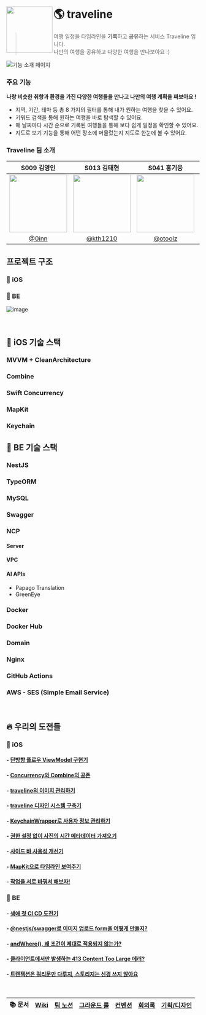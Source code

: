 # <img align="left" src="https://github.com/boostcampwm2023/iOS07-traveline/assets/74968390/4e4c84da-d6da-445c-8328-21828a4c162a" width="120px"> 🌎 traveline

> 여행 일정을 타임라인을 **기록**하고 **공유**하는 서비스 Traveline 입니다.  
> 나만의 여행을 공유하고 다양한 여행을 만나보아요 :)

![기능 소개 페이지](https://github.com/boostcampwm2023/iOS07-traveline/assets/51712973/f39271ee-26a8-41d2-b18d-32d44f79fd43)

### 주요 기능

**나랑 비슷한 취향과 환경을 가진 다양한 여행들을 만나고 나만의 여행 계획을 짜보아요 !**

- 지역, 기간, 테마 등 총 8 가지의 필터를 통해 내가 원하는 여행을 찾을 수 있어요.
- 키워드 검색을 통해 원하는 여행을 바로 탐색할 수 있어요.
- 매 날짜마다 시간 순으로 기록된 여행들을 통해 보다 쉽게 일정을 확인할 수 있어요.
- 지도로 보기 기능을 통해 어떤 장소에 머물렀는지 지도로 한눈에 볼 수 있어요.

### Traveline 팀 소개

|                                S009 김영인                                 |                                                         S013 김태현                                                         |                                                         S041 홍기웅                                                         |                                                         J048 박경미                                                          |                                                         J170 황정민                                                          |
| :------------------------------------------------------------------------: | :-------------------------------------------------------------------------------------------------------------------------: | :-------------------------------------------------------------------------------------------------------------------------: | :--------------------------------------------------------------------------------------------------------------------------: | :--------------------------------------------------------------------------------------------------------------------------: |
| <img src="https://avatars.githubusercontent.com/u/74968390?v=4" width=150> | <img src="https://user-images.githubusercontent.com/51712973/280571628-e1126b86-4941-49fc-852b-9ce16f3e0c4e.jpg" width=150> | <img src="https://avatars.githubusercontent.com/u/91725382?s=400&u=29b8023a56a09685aaab53d4eb0dd556254cd902&v=4" width=150> | <img src="https://github.com/boostcampwm2023/iOS07-Trapture/assets/74968390/76bfffde-8ebc-445d-8f3a-7c21288ae386" width=150> | <img src="https://github.com/boostcampwm2023/iOS07-Trapture/assets/74968390/3f5281e2-d233-49d2-b836-be2a56f93096" width=150> |
|                      [@0inn](https://github.com/0inn)                      |                                           [@kth1210](https://github.com/kth1210)                                            |                                            [@otoolz](https://github.com/otoolz)                                             |                                            [@kmi0817](https://github.com/kmi0817)                                            |                                          [@yaongmeow](https://github.com/yaongmeow)                                          |

## 프로젝트 구조

### 🍎 iOS

### 💽 BE

![image](https://github.com/boostcampwm2023/iOS07-traveline/assets/62174395/79d2c0a6-4e8c-4547-acd6-a2b4ea95ce68)

<br>

## 🍎 iOS 기술 스택

### MVVM + CleanArchitecture

### Combine

### Swift Concurrency

### MapKit

### Keychain

## 💽 BE 기술 스택

### NestJS

### TypeORM

### MySQL

### Swagger

### NCP

#### Server

#### VPC

#### AI APIs

- Papago Translation
- GreenEye

### Docker

### Docker Hub

### Domain

### Nginx

### GitHub Actions

### AWS - SES (Simple Email Service)

<br>

## 🔥 우리의 도전들

### 🍎 iOS

#### - [단방향 플로우 ViewModel 구현기](https://github.com/boostcampwm2023/iOS07-traveline/wiki/%5BiOS%5D-%EB%8B%A8%EB%B0%A9%ED%96%A5-%ED%94%8C%EB%A1%9C%EC%9A%B0-ViewModel-%EA%B5%AC%ED%98%84%EA%B8%B0)

#### - [Concurrency와 Combine의 공존](https://github.com/boostcampwm2023/iOS07-traveline/wiki/%5BiOS%5D-Concurrency%EC%99%80-Combine%EC%9D%98-%EA%B3%B5%EC%A1%B4)

#### - [traveline의 이미지 관리하기](https://github.com/boostcampwm2023/iOS07-traveline/wiki/%5BiOS%5D-traveline%EC%9D%98-%EC%9D%B4%EB%AF%B8%EC%A7%80-%EA%B4%80%EB%A6%AC%ED%95%98%EA%B8%B0)

#### - [traveline 디자인 시스템 구축기](https://github.com/boostcampwm2023/iOS07-traveline/wiki/%5BiOS%5D-traveline-%EB%94%94%EC%9E%90%EC%9D%B8-%EC%8B%9C%EC%8A%A4%ED%85%9C-%EA%B5%AC%EC%B6%95%EA%B8%B0)

#### - [KeychainWrapper로 사용자 정보 관리하기](https://github.com/boostcampwm2023/iOS07-traveline/wiki/%5BiOS%5D-KeychainWrapper%EB%A1%9C-%EC%82%AC%EC%9A%A9%EC%9E%90-%EC%A0%95%EB%B3%B4-%EA%B4%80%EB%A6%AC%ED%95%98%EA%B8%B0)

#### - [권한 설정 없이 사진의 시간 메타데이터 가져오기](https://github.com/boostcampwm2023/iOS07-traveline/wiki/%5BiOS%5D-%EA%B6%8C%ED%95%9C-%EC%84%A4%EC%A0%95-%EC%97%86%EC%9D%B4-%EC%82%AC%EC%A7%84%EC%9D%98-%EC%8B%9C%EA%B0%84-%EB%A9%94%ED%83%80%EB%8D%B0%EC%9D%B4%ED%84%B0-%EA%B0%80%EC%A0%B8%EC%98%A4%EA%B8%B0)

#### - [사이드 바 사용성 개선기](https://github.com/boostcampwm2023/iOS07-traveline/wiki/%5BiOS%5D-%EC%82%AC%EC%9D%B4%EB%93%9C-%EB%B0%94%EC%9D%98-%EC%82%AC%EC%9A%A9%EC%84%B1-%EA%B0%9C%EC%84%A0%EA%B8%B0)

#### - [MapKit으로 타임라인 보여주기](https://github.com/boostcampwm2023/iOS07-traveline/wiki/%5BiOS%5D-MapKit%EC%9C%BC%EB%A1%9C-%ED%83%80%EC%9E%84%EB%9D%BC%EC%9D%B8-%EB%B3%B4%EC%97%AC%EC%A3%BC%EA%B8%B0)

#### - [작업을 서로 바꿔서 해보자!](https://github.com/boostcampwm2023/iOS07-traveline/wiki/%5BiOS%5D-%EC%9E%91%EC%97%85%EC%9D%84-%EC%84%9C%EB%A1%9C-%EB%B0%94%EA%BF%94%EC%84%9C-%ED%95%B4%EB%B3%B4%EC%9E%90!)

### 💽 BE

#### - [생애 첫 CI CD 도전기](https://github.com/boostcampwm2023/iOS07-traveline/wiki/%5BBE%5D-%EC%83%9D%EC%95%A0-%EC%B2%AB-CI-CD-%EB%8F%84%EC%A0%84%EA%B8%B0)

#### - [@nestjs/swagger로 이미지 업로드 form을 어떻게 만들지?](https://github.com/boostcampwm2023/iOS07-traveline/wiki/%5BBE%5D-@nestjs-swagger%EB%A1%9C-%EC%9D%B4%EB%AF%B8%EC%A7%80-%EC%97%85%EB%A1%9C%EB%93%9C-form%EC%9D%84-%EC%96%B4%EB%96%BB%EA%B2%8C-%EB%A7%8C%EB%93%A4%EC%A7%80%3F)

#### - [andWhere(), 왜 조건이 제대로 적용되지 않는가?](<https://github.com/boostcampwm2023/iOS07-traveline/wiki/%5BBE%5D-andWhere(),-%EC%99%9C-%EC%A1%B0%EA%B1%B4%EC%9D%B4-%EC%A0%9C%EB%8C%80%EB%A1%9C-%EC%A0%81%EC%9A%A9%EB%90%98%EC%A7%80-%EC%95%8A%EB%8A%94%EA%B0%80%3F>)

#### - [클라이언트에서만 발생하는 413 Content Too Large 에러?](https://github.com/boostcampwm2023/iOS07-traveline/wiki/%5BBE%5D-%ED%81%B4%EB%9D%BC%EC%9D%B4%EC%96%B8%ED%8A%B8%EC%97%90%EC%84%9C%EB%A7%8C-%EB%B0%9C%EC%83%9D%ED%95%98%EB%8A%94-413-Content-Too-Large-%EC%97%90%EB%9F%AC%3F)

#### - [트랜잭션은 쿼리문만 다루지, 스토리지는 신경 쓰지 않아요](https://github.com/boostcampwm2023/iOS07-traveline/wiki/%5BBE%5D-%ED%8A%B8%EB%9E%9C%EC%9E%AD%EC%85%98%EC%9D%80-%EC%BF%BC%EB%A6%AC%EB%AC%B8%EB%A7%8C-%EB%8B%A4%EB%A3%A8%EC%A7%80,-%EC%8A%A4%ED%86%A0%EB%A6%AC%EC%A7%80%EB%8A%94-%EC%8B%A0%EA%B2%BD-%EC%93%B0%EC%A7%80-%EC%95%8A%EC%95%84%EC%9A%94)

<br>

| 📚 문서 | [Wiki](https://github.com/boostcampwm2023/iOS07-traveline/wiki) | [팀 노션](https://spiky-rat-16e.notion.site/6b9791faac7e4b9d9a31d225ce8cd157?pvs=4) | [그라운드 룰](https://github.com/boostcampwm2023/iOS07-Trapture/wiki/%E2%9C%A8-%ED%8C%80-%EA%B7%B8%EB%9D%BC%EC%9A%B4%EB%93%9C-%EB%A3%B0) | [컨벤션](https://github.com/boostcampwm2023/iOS07-Trapture/wiki/%F0%9F%93%81-%EC%BB%A8%EB%B2%A4%EC%85%98) | [회의록](https://www.notion.so/bd676cad762c4cffa7b081c65939b0c5?v=76fe42efa9f1497b98764bf47ff47598&pvs=4) | [기획/디자인](https://www.figma.com/file/RrmfjBTxuLMAYRiXrbKQSW/traveline?type=design&node-id=2%3A2&mode=design&t=AD0PpylqwYoldl8g-1) |
| :-----: | :-------------------------------------------------------------: | :---------------------------------------------------------------------------------: | :--------------------------------------------------------------------------------------------------------------------------------------: | :-------------------------------------------------------------------------------------------------------: | :-------------------------------------------------------------------------------------------------------: | :-----------------------------------------------------------------------------------------------------------------------------------: |
